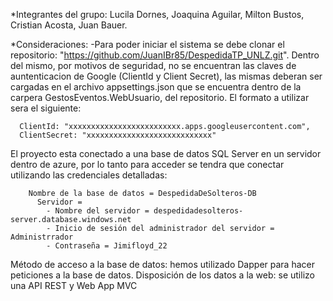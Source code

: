 *Integrantes del grupo: Lucila Dornes, Joaquina Aguilar, Milton Bustos, Cristian Acosta, Juan Bauer.

*Consideraciones:
-Para poder iniciar el sistema se debe clonar el repositorio: "https://github.com/JuanIBr85/DespedidaTP_UNLZ.git". Dentro del mismo, por motivos de seguridad, no se encuentran las claves de auntenticacion de Google (ClientId y Client Secret),
las mismas deberan ser cargadas en el archivo appsettings.json que se encuentra dentro de la carpera GestosEventos.WebUsuario, del repositorio. El formato a utilizar sera el siguiente:

      ClientId: "xxxxxxxxxxxxxxxxxxxxxxxxx.apps.googleusercontent.com",
      ClientSecret: "xxxxxxxxxxxxxxxxxxxxxxxxxxxx"

El proyecto esta conectado a una base de datos SQL Server en un servidor dentro de azure, por lo tanto para acceder se tendra que conectar utilizando las credenciales detalladas:

        Nombre de la base de datos = DespedidaDeSolteros-DB
          Servidor = 
            - Nombre del servidor = despedidadesolteros-server.database.windows.net
            - Inicio de sesión del administrador del servidor = Administrrador
            - Contraseña = Jimifloyd_22

Método de acceso a la base de datos: hemos utilizado Dapper para hacer peticiones a la base de datos.
Disposición de los datos a la web: se utilizo una API REST y Web App MVC





      
